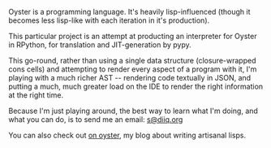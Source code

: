 Oyster is a programming language. It's heavily lisp-influenced (though
it becomes less lisp-like with each iteration in it's production).

This particular project is an attempt at producting an interpreter for
Oyster in RPython, for translation and JIT-generation by pypy.

This go-round, rather than using a single data structure
(closure-wrapped cons cells) and attempting to render every aspect of
a program with it, I'm playing with a much richer AST -- rendering
code textually in JSON, and putting a much, much greater load on the
IDE to render the right information at the right time.

Because I'm just playing around, the best way to learn what I'm doing,
and what you can do, is to send me an email: [s@diiq.org](mailto:s@diiq.org)

You can also check out [on oyster](oyster.diiq.org), my blog about
writing artisanal lisps. 
